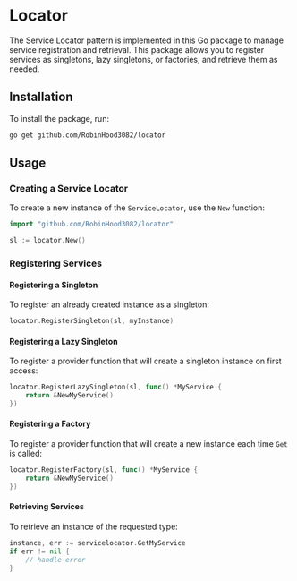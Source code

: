 # Locator

The Service Locator pattern is implemented in this Go package to manage service registration and retrieval. This package allows you to register services as singletons, lazy singletons, or factories, and retrieve them as needed.

## Installation

To install the package, run:

```sh
go get github.com/RobinHood3082/locator
```

## Usage
### Creating a Service Locator
To create a new instance of the `ServiceLocator`, use the `New` function:
```go
import "github.com/RobinHood3082/locator"

sl := locator.New()
```
### Registering Services
#### Registering a Singleton
To register an already created instance as a singleton:
```go
locator.RegisterSingleton(sl, myInstance)
```
#### Registering a Lazy Singleton
To register a provider function that will create a singleton instance on first access:
```go
locator.RegisterLazySingleton(sl, func() *MyService {
    return &NewMyService()
})
```
#### Registering a Factory
To register a provider function that will create a new instance each time `Get` is called:
```go
locator.RegisterFactory(sl, func() *MyService {
    return &NewMyService()
})
```
#### Retrieving Services
To retrieve an instance of the requested type:
```go
instance, err := servicelocator.GetMyService
if err != nil {
    // handle error
}
```
